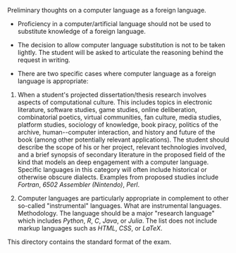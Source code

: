 Preliminary thoughts on a computer language as a foreign language.

- Proficiency in a computer/artificial language should not be used to substitute
   knowledge of a foreign language.

- The decision to allow computer language substitution is not to be taken
lightly. The student will be asked to articulate the reasoning behind the
request in writing.

- There are two specific cases where computer language as a foreign language
is appropriate:

1. When a student's projected dissertation/thesis research involves aspects of
   computational culture. This includes topics in electronic literature,
software studies, game studies, online deliberation, combinatorial poetics,
virtual communities, fan culture, media studies, platform studies, sociology
of knowledge, book piracy, politics of the archive, human--computer
interaction, and history and future of the book (among other potentially
relevant applications). The student should describe the scope of his or her
project, relevant technologies involved, and a brief synopsis of secondary
literature in the proposed field of the kind that models an deep engagement
with a computer language. Specific languages in this category will often
include historical or otherwise obscure dialects. Examples from proposed
studies include *Fortran*, *6502 Assembler (Nintendo)*, *Perl*.

2. Computer languages are particularly appropriate in complement to other
   so-called "instrumental" languages. What are instrumental languages.
Methodology. The language should be a major "research language" which includes
*Python*, *R*, *C*, *Java*, or *Julia*. The list does not include markup
languages such as *HTML*, *CSS*, or *LaTeX*.

This directory contains the standard format of the exam.
